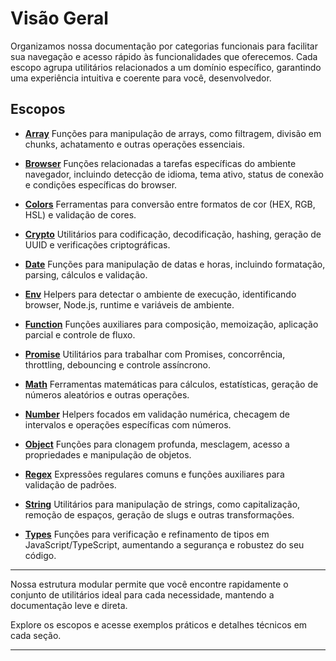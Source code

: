 # Visão Geral

Organizamos nossa documentação por categorias funcionais para facilitar sua navegação e acesso rápido às funcionalidades que oferecemos. Cada escopo agrupa utilitários relacionados a um domínio específico, garantindo uma experiência intuitiva e coerente para você, desenvolvedor.

## Escopos

* [**Array**](/docs/array)
  Funções para manipulação de arrays, como filtragem, divisão em chunks, achatamento e outras operações essenciais.

* [**Browser**](/docs/browser)
  Funções relacionadas a tarefas específicas do ambiente navegador, incluindo detecção de idioma, tema ativo, status de conexão e condições específicas do browser.

* [**Colors**](/docs/colors)
  Ferramentas para conversão entre formatos de cor (HEX, RGB, HSL) e validação de cores.

* [**Crypto**](/docs/crypto)
  Utilitários para codificação, decodificação, hashing, geração de UUID e verificações criptográficas.

* [**Date**](/docs/date)
  Funções para manipulação de datas e horas, incluindo formatação, parsing, cálculos e validação.

* [**Env**](/docs/env)
  Helpers para detectar o ambiente de execução, identificando browser, Node.js, runtime e variáveis de ambiente.

* [**Function**](/docs/function)
  Funções auxiliares para composição, memoização, aplicação parcial e controle de fluxo.

* [**Promise**](/docs/promise)
  Utilitários para trabalhar com Promises, concorrência, throttling, debouncing e controle assíncrono.

* [**Math**](/docs/math)
  Ferramentas matemáticas para cálculos, estatísticas, geração de números aleatórios e outras operações.

* [**Number**](/docs/number)
  Helpers focados em validação numérica, checagem de intervalos e operações específicas com números.

* [**Object**](/docs/object)
  Funções para clonagem profunda, mesclagem, acesso a propriedades e manipulação de objetos.

* [**Regex**](/docs/regex)
  Expressões regulares comuns e funções auxiliares para validação de padrões.

* [**String**](/docs/string)
  Utilitários para manipulação de strings, como capitalização, remoção de espaços, geração de slugs e outras transformações.

* [**Types**](/docs/types)
  Funções para verificação e refinamento de tipos em JavaScript/TypeScript, aumentando a segurança e robustez do seu código.

---

Nossa estrutura modular permite que você encontre rapidamente o conjunto de utilitários ideal para cada necessidade, mantendo a documentação leve e direta.

Explore os escopos e acesse exemplos práticos e detalhes técnicos em cada seção.

---